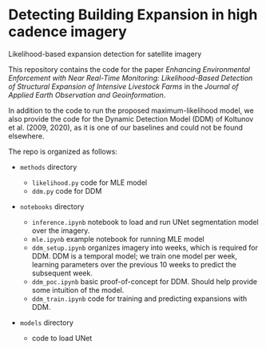 # Detecting Building Expansion in high cadence imagery 
Likelihood-based expansion detection for satellite imagery

This repository contains the code for the paper _Enhancing Environmental Enforcement with Near
Real-Time Monitoring: Likelihood-Based Detection of
Structural Expansion of Intensive Livestock Farms_ in the _Journal of Applied Earth Observation 
and Geoinformation_. 

In addition to the code to run the proposed maximum-likelihood model, we also provide the code for 
the Dynamic Detection Model (DDM) of Koltunov et al. (2009, 2020), as it is one of our baselines and 
could not be found elsewhere. 

The repo is organized as follows: 

- `methods` directory
	- `likelihood.py` code for MLE model 
	- `ddm.py` code for DDM 

- `notebooks` directory
	- `inference.ipynb` notebook to load and run UNet segmentation model over the imagery. 
	- `mle.ipynb` example notebook for running MLE model 
	- `ddm_setup.ipynb` organizes imagery into weeks, which is required for DDM. DDM is a temporal model; we train one model per week, learning parameters over the previous 10 weeks to predict the subsequent week.  
	-  `ddm_poc.ipynb` basic proof-of-concept for DDM. Should help provide some intuition of the model. 
	- `ddm_train.ipynb` code for training and predicting expansions with DDM. 

- `models` directory 
	- code to load UNet 
 


 
